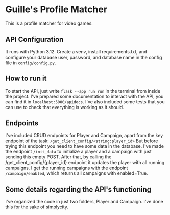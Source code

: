 # Guille's Profile Matcher

This is a profile matcher for video games. 

## API Configuration
It runs with Python 3.12. Create a venv, install requirements.txt, and configure your database user, password, and database name in the config file in `config/config.py`.

## How to run it
To start the API, just write `flask --app run run` in the terminal from inside the project. 
I've prepared some documentation to interact with the API, you can find it in `localhost:5000/apidocs`.
I've also included some tests that you can use to check that everything is working as it should.

## Endpoints
I've included CRUD endpoints for Player and Campaign, apart from the key endpoint of the task: `/get_client_config/<string:player_id>`
But before trying this endpoint you need to have some data in the database. I've made the endpoint `/init_data` to initialize a player and a campaign with just sending this empty POST.
After that, by calling the /get_client_config/{player_id} endpoint it updates the player with all running campaigns. 
I get the running campaigns with the endpoint `/campaign/enabled`, which returns all campaigns with enabled=True.


## Some details regarding the API's functioning

I've organized the code in just two folders, Player and Campaign. I've done this for the sake of simplycity.
  
